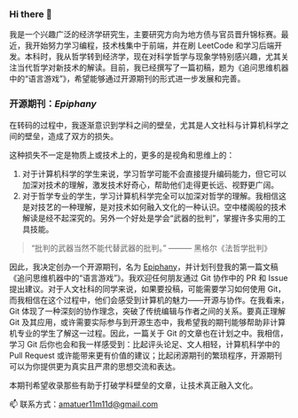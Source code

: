 ### Hi there 👋

我是一个兴趣广泛的经济学研究生，主要研究方向为地方债与官员晋升锦标赛。最近，我开始努力学习编程，技术栈集中于前端，并在刷 LeetCode 和学习后端开发。本科时，我从哲学转到经济学，现在对科学哲学与现象学特别感兴趣，尤其关注当代哲学对新技术的解读。目前，我已经撰写了一篇初稿，题为《追问思维机器中的“语言游戏”》，希望能够通过开源期刊的形式进一步发展和完善。

### 开源期刊：*Epiphany*

在转码的过程中，我逐渐意识到学科之间的壁垒，尤其是人文社科与计算机科学之间的壁垒，造成了双方的损失。

这种损失不一定是物质上或技术上的，更多的是视角和思维上的：
1. 对于计算机科学的学生来说，学习哲学可能不会直接提升编码能力，但它可以加深对技术的理解，激发技术好奇心，帮助他们走得更长远、视野更广阔。
2. 对于哲学专业的学生，学习计算机科学完全可以加深对哲学的理解。我相信这是对技艺的一种理解，是对技术如何融入文化的一种认识。空中楼阁般的技术解读是经不起深究的。另外一个好处是学会“武器的批判”，掌握许多实用的工具技能。

> “批判的武器当然不能代替武器的批判。” ——— 黑格尔《法哲学批判》

因此，我决定创办一个开源期刊，名为 [Epiphany](https://github.com/Amateur0x1/epiphany)，并计划刊登我的第一篇文稿《追问思维机器中的“语言游戏”》。我欢迎任何朋友通过 Git 协作中的 PR 和 Issue 提出建议。对于人文社科的同学来说，如果要投稿，可能需要学习如何使用 Git，而我相信在这个过程中，他们会感受到计算机的魅力——开源与协作。在我看来，Git 体现了一种深刻的协作理念，突破了传统编辑与作者之间的关系。要真正理解 Git 及其应用，或许需要实际参与到开源生态中，我希望我的期刊能够帮助非计算机专业的学生了解这一过程。因此，一篇关于 Git 的文章也在计划之中。我相信，学习 Git 后你也会和我一样感受到：比起评头论足、文人相轻，计算机科学中的 Pull Request 或许能带来更有价值的建议；比起闭源期刊的繁琐程序，开源期刊可以为你提供更为真实且严肃的思想交流和表达。

本期刊希望收录那些有助于打破学科壁垒的文章，让技术真正融入文化。

📫 联系方式：amatuer11m11d@gmail.com
